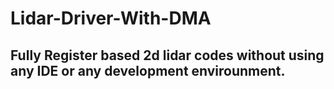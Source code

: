 # Lidar-Driver-With-DMA

## Fully Register based 2d lidar codes without using any IDE or any development envirounment.
